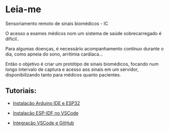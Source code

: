 # Leia-me

Sensoriamento remoto de sinais biomédicos - IC

O acesso a exames médicos nom um sistema de saúde sobrecarregado é dificil..

Para algumas doenças, é necessário acompanhamento contínuo durante o dia, como apneia do sono, arritimia cardíaca...

Então o objetivo é criar um protótipo de sinais biomédicos, focando num longo intervalo de captura e acesso aos sinais em um servidor, disponibilizando tanto para médicos quanto pacientes.



## Tutoriais:

- [Instalação Arduino IDE e ESP32](/docs/ArduinoIDEeESP32.md)

- [Instalação ESP-IDF no VSCode](/docs/instalarESPIDF.md)

- [Integração VSCode e GitHub](/docs/tutoGitHubVSCode.md)